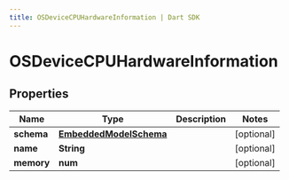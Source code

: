 ```yaml
---
title: OSDeviceCPUHardwareInformation | Dart SDK
---
```


# OSDeviceCPUHardwareInformation

## Properties
Name | Type | Description | Notes
------------ | ------------- | ------------- | -------------
**schema** | [**EmbeddedModelSchema**](EmbeddedModelSchema) |  | [optional] 
**name** | **String** |  | [optional] 
**memory** | **num** |  | [optional] 


